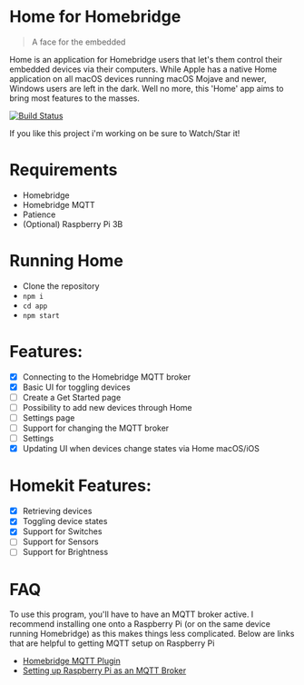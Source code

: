 # Home for Homebridge
> A face for the embedded

Home is an application for Homebridge users that let's them control their embedded devices via their computers. While Apple has a native Home application on all macOS devices running macOS Mojave and newer, Windows users are left in the dark. Well no more, this 'Home' app aims to bring most features to the masses.

[![Build Status](https://travis-ci.com/LawyerMorty97/YTDLapp.svg?token=cuZyxzPpztjXPKTE1kbN&branch=master)](https://travis-ci.com/LawyerMorty97/YTDLapp)

If you like this project i'm working on be sure to Watch/Star it!

# Requirements
- Homebridge
- Homebridge MQTT
- Patience
- (Optional) Raspberry Pi 3B

# Running Home
- Clone the repository
- `npm i`
- `cd app`
- `npm start`

# Features:
- [x] Connecting to the Homebridge MQTT broker
- [x] Basic UI for toggling devices
- [ ] Create a Get Started page
- [ ] Possibility to add new devices through Home
- [ ] Settings page
- [ ] Support for changing the MQTT broker
- [ ] Settings
- [x] Updating UI when devices change states via Home macOS/iOS

# Homekit Features:
- [x] Retrieving devices
- [x] Toggling device states
- [x] Support for Switches
- [ ] Support for Sensors
- [ ] Support for Brightness

# FAQ
To use this program, you'll have to have an MQTT broker active. I recommend installing one onto a Raspberry Pi (or on the same device running Homebridge) as this makes things less complicated. Below are links that are helpful to getting MQTT setup on Raspberry Pi
- [Homebridge MQTT Plugin](https://www.npmjs.com/package/homebridge-mqtt)
- [Setting up Raspberry Pi as an MQTT Broker](https://appcodelabs.com/introduction-to-iot-build-an-mqtt-server-using-raspberry-pi)
